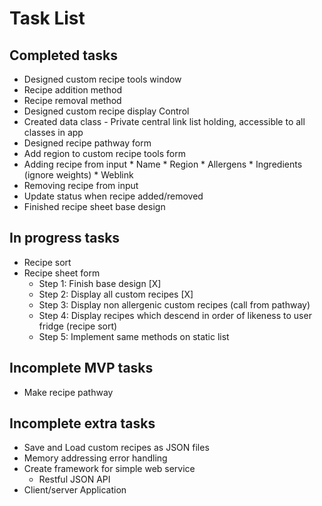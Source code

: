 ﻿# Task List


## Completed tasks
* Designed custom recipe tools window
* Recipe addition method
* Recipe removal method
* Designed custom recipe display Control
* Created data class - Private central link list holding, accessible to all classes in app
* Designed recipe pathway form
* Add region to custom recipe tools form
* Adding recipe from input
		* Name
		* Region
		* Allergens
		* Ingredients (ignore weights)
		* Weblink
* Removing recipe from input
* Update status when recipe added/removed
* Finished recipe sheet base design
## In progress tasks
* Recipe sort  
* Recipe sheet form
	* Step 1: Finish base design [X]
	* Step 2: Display all custom recipes [X]
	* Step 3: Display non allergenic custom recipes (call from pathway)
	* Step 4: Display recipes which descend in order of likeness to user fridge (recipe sort)
	* Step 5: Implement same methods on static list
## Incomplete MVP tasks
* Make recipe pathway 


	
	


## Incomplete extra tasks
* Save and Load custom recipes as JSON files
* Memory addressing error handling
* Create framework for simple web service
	* Restful JSON API
* Client/server  Application 